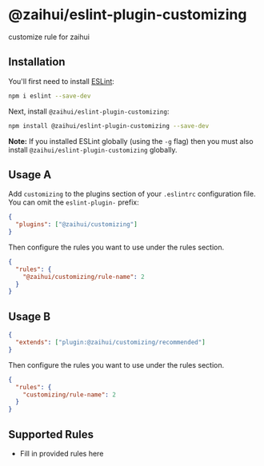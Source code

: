 # @zaihui/eslint-plugin-customizing

customize rule for zaihui

## Installation

You'll first need to install [ESLint](http://eslint.org):

```bash
npm i eslint --save-dev
```

Next, install `@zaihui/eslint-plugin-customizing`:

```bash
npm install @zaihui/eslint-plugin-customizing --save-dev
```

**Note:** If you installed ESLint globally (using the `-g` flag) then you must also install `@zaihui/eslint-plugin-customizing` globally.

## Usage A

Add `customizing` to the plugins section of your `.eslintrc` configuration file. You can omit the `eslint-plugin-` prefix:

```json
{
  "plugins": ["@zaihui/customizing"]
}
```

Then configure the rules you want to use under the rules section.

```json
{
  "rules": {
    "@zaihui/customizing/rule-name": 2
  }
}
```

## Usage B

```json
{
  "extends": ["plugin:@zaihui/customizing/recommended"]
}
```

Then configure the rules you want to use under the rules section.

```json
{
  "rules": {
    "customizing/rule-name": 2
  }
}
```

## Supported Rules

- Fill in provided rules here
